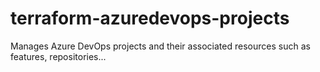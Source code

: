 # terraform-azuredevops-projects
Manages Azure DevOps projects and their associated resources such as features, repositories...
